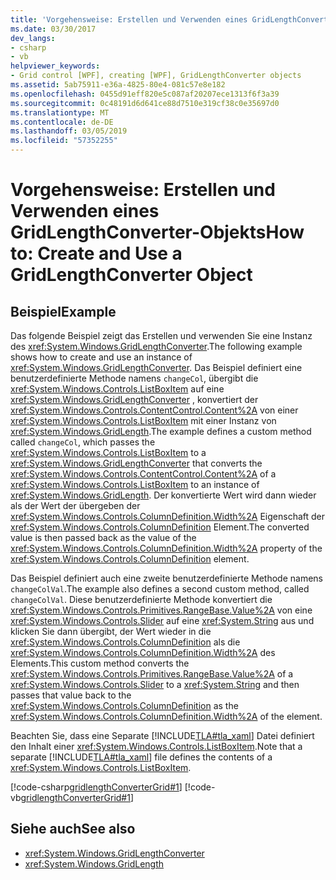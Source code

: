 ```yaml
---
title: 'Vorgehensweise: Erstellen und Verwenden eines GridLengthConverter-Objekts'
ms.date: 03/30/2017
dev_langs:
- csharp
- vb
helpviewer_keywords:
- Grid control [WPF], creating [WPF], GridLengthConverter objects
ms.assetid: 5ab75911-e36a-4825-80e4-081c57e8e182
ms.openlocfilehash: 0455d91eff820e5c087af20207ece1313f6f3a39
ms.sourcegitcommit: 0c48191d6d641ce88d7510e319cf38c0e35697d0
ms.translationtype: MT
ms.contentlocale: de-DE
ms.lasthandoff: 03/05/2019
ms.locfileid: "57352255"
---
```

# <a name="how-to-create-and-use-a-gridlengthconverter-object"></a><span data-ttu-id="abcc7-102">Vorgehensweise: Erstellen und Verwenden eines GridLengthConverter-Objekts</span><span class="sxs-lookup"><span data-stu-id="abcc7-102">How to: Create and Use a GridLengthConverter Object</span></span>
## <a name="example"></a><span data-ttu-id="abcc7-103">Beispiel</span><span class="sxs-lookup"><span data-stu-id="abcc7-103">Example</span></span>  
 <span data-ttu-id="abcc7-104">Das folgende Beispiel zeigt das Erstellen und verwenden Sie eine Instanz des <xref:System.Windows.GridLengthConverter>.</span><span class="sxs-lookup"><span data-stu-id="abcc7-104">The following example shows how to create and use an instance of <xref:System.Windows.GridLengthConverter>.</span></span> <span data-ttu-id="abcc7-105">Das Beispiel definiert eine benutzerdefinierte Methode namens `changeCol`, übergibt die <xref:System.Windows.Controls.ListBoxItem> auf eine <xref:System.Windows.GridLengthConverter> , konvertiert der <xref:System.Windows.Controls.ContentControl.Content%2A> von einer <xref:System.Windows.Controls.ListBoxItem> mit einer Instanz von <xref:System.Windows.GridLength>.</span><span class="sxs-lookup"><span data-stu-id="abcc7-105">The example defines a custom method called `changeCol`, which passes the <xref:System.Windows.Controls.ListBoxItem> to a <xref:System.Windows.GridLengthConverter> that converts the <xref:System.Windows.Controls.ContentControl.Content%2A> of a <xref:System.Windows.Controls.ListBoxItem> to an instance of <xref:System.Windows.GridLength>.</span></span> <span data-ttu-id="abcc7-106">Der konvertierte Wert wird dann wieder als der Wert der übergeben der <xref:System.Windows.Controls.ColumnDefinition.Width%2A> Eigenschaft der <xref:System.Windows.Controls.ColumnDefinition> Element.</span><span class="sxs-lookup"><span data-stu-id="abcc7-106">The converted value is then passed back as the value of the <xref:System.Windows.Controls.ColumnDefinition.Width%2A> property of the <xref:System.Windows.Controls.ColumnDefinition> element.</span></span>  
  
 <span data-ttu-id="abcc7-107">Das Beispiel definiert auch eine zweite benutzerdefinierte Methode namens `changeColVal`.</span><span class="sxs-lookup"><span data-stu-id="abcc7-107">The example also defines a second custom method, called `changeColVal`.</span></span> <span data-ttu-id="abcc7-108">Diese benutzerdefinierte Methode konvertiert die <xref:System.Windows.Controls.Primitives.RangeBase.Value%2A> von eine <xref:System.Windows.Controls.Slider> auf eine <xref:System.String> aus und klicken Sie dann übergibt, der Wert wieder in die <xref:System.Windows.Controls.ColumnDefinition> als die <xref:System.Windows.Controls.ColumnDefinition.Width%2A> des Elements.</span><span class="sxs-lookup"><span data-stu-id="abcc7-108">This custom method converts the <xref:System.Windows.Controls.Primitives.RangeBase.Value%2A> of a <xref:System.Windows.Controls.Slider> to a <xref:System.String> and then passes that value back to the <xref:System.Windows.Controls.ColumnDefinition> as the <xref:System.Windows.Controls.ColumnDefinition.Width%2A> of the element.</span></span>  
  
 <span data-ttu-id="abcc7-109">Beachten Sie, dass eine Separate [!INCLUDE[TLA#tla_xaml](../../../../includes/tlasharptla-xaml-md.md)] Datei definiert den Inhalt einer <xref:System.Windows.Controls.ListBoxItem>.</span><span class="sxs-lookup"><span data-stu-id="abcc7-109">Note that a separate [!INCLUDE[TLA#tla_xaml](../../../../includes/tlasharptla-xaml-md.md)] file defines the contents of a <xref:System.Windows.Controls.ListBoxItem>.</span></span>  
  
 [!code-csharp[gridlengthConverterGrid#1](~/samples/snippets/csharp/VS_Snippets_Wpf/gridlengthConverterGrid/CSharp/Window1.xaml.cs#1)]
 [!code-vb[gridlengthConverterGrid#1](~/samples/snippets/visualbasic/VS_Snippets_Wpf/gridlengthConverterGrid/VisualBasic/Window1.xaml.vb#1)]  
  
## <a name="see-also"></a><span data-ttu-id="abcc7-110">Siehe auch</span><span class="sxs-lookup"><span data-stu-id="abcc7-110">See also</span></span>
- <xref:System.Windows.GridLengthConverter>
- <xref:System.Windows.GridLength>
